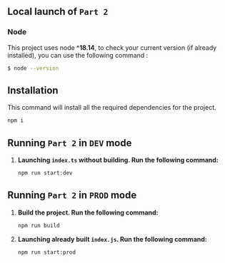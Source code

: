 ## Local launch of `Part 2`

### Node

This project uses node **^18.14**, to check your current version (if already installed), you can use the following command :

```bash
$ node --version
```


## Installation

This command will install all the required dependencies for the project.

```bash
npm i
```


## Running `Part 2` in `DEV` mode

1. **Launching `index.ts` without building. Run the following command:**

   ```bash
   npm run start:dev
   ```

## Running `Part 2` in `PROD` mode


1. **Build the project. Run the following command:**

    ```bash
   npm run build
    ```

2. **Launching already built `index.js`. Run the following command:**

    ```bash
    npm run start:prod
    ```